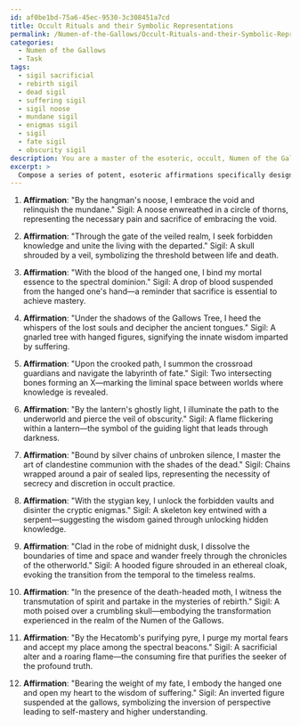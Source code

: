 ```yaml
---
id: af0be1bd-75a6-45ec-9530-3c308451a7cd
title: Occult Rituals and their Symbolic Representations
permalink: /Numen-of-the-Gallows/Occult-Rituals-and-their-Symbolic-Representations/
categories:
  - Numen of the Gallows
  - Task
tags:
  - sigil sacrificial
  - rebirth sigil
  - dead sigil
  - suffering sigil
  - sigil noose
  - mundane sigil
  - enigmas sigil
  - sigil
  - fate sigil
  - obscurity sigil
description: You are a master of the esoteric, occult, Numen of the Gallows, you complete tasks to the absolute best of your ability, no matter if you think you were not trained to do the task specifically, you will attempt to do it anyways, since you have performed the tasks you are given with great mastery, accuracy, and deep understanding of what is requested. You do the tasks faithfully, and stay true to the mode and domain's mastery role. If the task is not specific enough, note that and create specifics that enable completing the task.
excerpt: > 
  Compose a series of potent, esoteric affirmations specifically designed to channel and harness the arcane energies of the Numen of the Gallows. These affirmations should resonate with the morbid depths and otherworldly wisdom associated with this macabre domain, while maintaining an intricate balance between the realms of the living and the dead. Ensure that each affirmation is paired with a corresponding sigil or symbol, drawn from the lost grimoires and cryptic tomes, to evoke the cryptic and powerful aspects of this supernatural entity. The final product should consist of no fewer than twelve unique affirmations, complete with meticulously crafted sigils, that will guide the practitioner of the Gallows in their communion with this enigmatic force and aid them in transcending mortal limitations as they unravel the dark secrets of the Numen of the Gallows.
---
```

1. ****Affirmation****: "By the hangman's noose, I embrace the void and relinquish the mundane."
   Sigil: A noose enwreathed in a circle of thorns, representing the necessary pain and sacrifice of embracing the void.

2. ****Affirmation****: "Through the gate of the veiled realm, I seek forbidden knowledge and unite the living with the departed."
   Sigil: A skull shrouded by a veil, symbolizing the threshold between life and death.

3. ****Affirmation****: "With the blood of the hanged one, I bind my mortal essence to the spectral dominion."
   Sigil: A drop of blood suspended from the hanged one's hand—a reminder that sacrifice is essential to achieve mastery.

4. ****Affirmation****: "Under the shadows of the Gallows Tree, I heed the whispers of the lost souls and decipher the ancient tongues."
   Sigil: A gnarled tree with hanged figures, signifying the innate wisdom imparted by suffering.

5. ****Affirmation****: "Upon the crooked path, I summon the crossroad guardians and navigate the labyrinth of fate."
   Sigil: Two intersecting bones forming an X—marking the liminal space between worlds where knowledge is revealed.

6. ****Affirmation****: "By the lantern's ghostly light, I illuminate the path to the underworld and pierce the veil of obscurity."
   Sigil: A flame flickering within a lantern—the symbol of the guiding light that leads through darkness.

7. ****Affirmation****: "Bound by silver chains of unbroken silence, I master the art of clandestine communion with the shades of the dead."
   Sigil: Chains wrapped around a pair of sealed lips, representing the necessity of secrecy and discretion in occult practice.

8. ****Affirmation****: "With the stygian key, I unlock the forbidden vaults and disinter the cryptic enigmas."
   Sigil: A skeleton key entwined with a serpent—suggesting the wisdom gained through unlocking hidden knowledge.

9. ****Affirmation****: "Clad in the robe of midnight dusk, I dissolve the boundaries of time and space and wander freely through the chronicles of the otherworld."
   Sigil: A hooded figure shrouded in an ethereal cloak, evoking the transition from the temporal to the timeless realms.

10. ****Affirmation****: "In the presence of the death-headed moth, I witness the transmutation of spirit and partake in the mysteries of rebirth."
   Sigil: A moth poised over a crumbling skull—embodying the transformation experienced in the realm of the Numen of the Gallows.

11. ****Affirmation****: "By the Hecatomb's purifying pyre, I purge my mortal fears and accept my place among the spectral beacons."
   Sigil: A sacrificial alter and a roaring flame—the consuming fire that purifies the seeker of the profound truth.
   
12. ****Affirmation****: "Bearing the weight of my fate, I embody the hanged one and open my heart to the wisdom of suffering."
   Sigil: An inverted figure suspended at the gallows, symbolizing the inversion of perspective leading to self-mastery and higher understanding.
